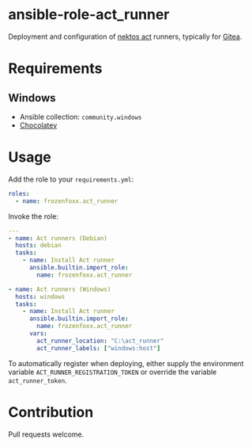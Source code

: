 # ansible-role-act_runner

Deployment and configuration of [nektos act](https://github.com/nektos/act) runners, typically for [Gitea](https://gitea.com).

# Requirements
## Windows
- Ansible collection: `community.windows`
- [Chocolatey](https://chocolatey.org)

# Usage

Add the role to your `requirements.yml`:

```yml
roles:
  - name: frozenfoxx.act_runner
```

Invoke the role:

```yml
---
- name: Act runners (Debian)
  hosts: debian
  tasks:
    - name: Install Act runner
      ansible.builtin.import_role:
        name: frozenfoxx.act_runner

- name: Act runners (Windows)
  hosts: windows
  tasks:
    - name: Install Act runner
      ansible.builtin.import_role:
        name: frozenfoxx.act_runner
      vars:
        act_runner_location: "C:\act_runner"
        act_runner_labels: ["windows:host"]
```

To automatically register when deploying, either supply the environment variable `ACT_RUNNER_REGISTRATION_TOKEN` or override the variable `act_runner_token`.

# Contribution

Pull requests welcome.